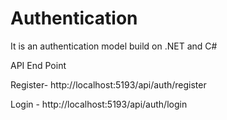 # Authentication
It is an authentication model build on .NET and C#

API End Point


Register- http://localhost:5193/api/auth/register


Login - http://localhost:5193/api/auth/login
